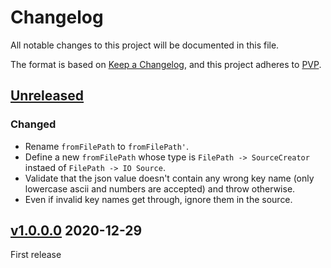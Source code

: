 # Changelog
All notable changes to this project will be documented in this file.

The format is based on [Keep a Changelog](https://keepachangelog.com/en/1.0.0/),
and this project adheres to [PVP](https://pvp.haskell.org/).

## [Unreleased]

### Changed

* Rename `fromFilePath` to `fromFilePath'`.
* Define a new `fromFilePath` whose type is `FilePath -> SourceCreator` instaed of `FilePath -> IO Source`.
* Validate that the json value doesn't contain any wrong key name (only lowercase ascii and numbers
  are accepted) and throw otherwise.
* Even if invalid key names get through, ignore them in the source.


## [v1.0.0.0] 2020-12-29

First release

[Unreleased]: https://github.com/ludat/conferer/compare/conferer-aeson_v1.0.0.0...HEAD
[v1.0.0.0]: https://github.com/ludat/conferer/compare/v0.0.0.0...conferer-aeson_v1.0.0.0
